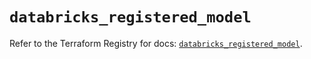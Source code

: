# `databricks_registered_model`

Refer to the Terraform Registry for docs: [`databricks_registered_model`](https://registry.terraform.io/providers/databricks/databricks/1.66.0/docs/resources/registered_model).
